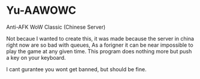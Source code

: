 # Yu-AAWOWC
Anti-AFK WoW Classic (Chinese Server)

Not becaue I wanted to create this, it was made because the server in china right now are so bad with queues, As a forigner it can be near impossible to play the game at any given time.
This program does nothing more but push a key on your keyboard.

I cant gurantee you wont get banned, but should be fine.
